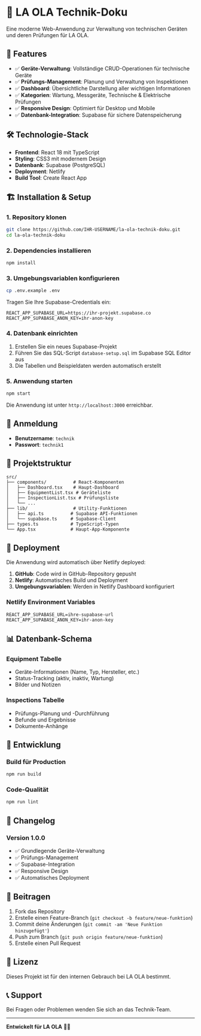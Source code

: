 # 🔧 LA OLA Technik-Doku

Eine moderne Web-Anwendung zur Verwaltung von technischen Geräten und deren Prüfungen für LA OLA.

## 🚀 Features

- ✅ **Geräte-Verwaltung**: Vollständige CRUD-Operationen für technische Geräte
- ✅ **Prüfungs-Management**: Planung und Verwaltung von Inspektionen
- ✅ **Dashboard**: Übersichtliche Darstellung aller wichtigen Informationen
- ✅ **Kategorien**: Wartung, Messgeräte, Technische & Elektrische Prüfungen
- ✅ **Responsive Design**: Optimiert für Desktop und Mobile
- ✅ **Datenbank-Integration**: Supabase für sichere Datenspeicherung

## 🛠️ Technologie-Stack

- **Frontend**: React 18 mit TypeScript
- **Styling**: CSS3 mit modernem Design
- **Datenbank**: Supabase (PostgreSQL)
- **Deployment**: Netlify
- **Build Tool**: Create React App

## 🏗️ Installation & Setup

### 1. Repository klonen
```bash
git clone https://github.com/IHR-USERNAME/la-ola-technik-doku.git
cd la-ola-technik-doku
```

### 2. Dependencies installieren
```bash
npm install
```

### 3. Umgebungsvariablen konfigurieren
```bash
cp .env.example .env
```

Tragen Sie Ihre Supabase-Credentials ein:
```env
REACT_APP_SUPABASE_URL=https://ihr-projekt.supabase.co
REACT_APP_SUPABASE_ANON_KEY=ihr-anon-key
```

### 4. Datenbank einrichten
1. Erstellen Sie ein neues Supabase-Projekt
2. Führen Sie das SQL-Script `database-setup.sql` im Supabase SQL Editor aus
3. Die Tabellen und Beispieldaten werden automatisch erstellt

### 5. Anwendung starten
```bash
npm start
```

Die Anwendung ist unter `http://localhost:3000` erreichbar.

## 🔐 Anmeldung

- **Benutzername**: `technik`
- **Passwort**: `technik1`

## 📁 Projektstruktur

```
src/
├── components/          # React-Komponenten
│   ├── Dashboard.tsx    # Haupt-Dashboard
│   ├── EquipmentList.tsx # Geräteliste
│   ├── InspectionList.tsx # Prüfungsliste
│   └── ...
├── lib/                 # Utility-Funktionen
│   ├── api.ts          # Supabase API-Funktionen
│   └── supabase.ts     # Supabase-Client
├── types.ts            # TypeScript-Typen
└── App.tsx             # Haupt-App-Komponente
```

## 🚀 Deployment

Die Anwendung wird automatisch über Netlify deployed:

1. **GitHub**: Code wird in GitHub-Repository gepusht
2. **Netlify**: Automatisches Build und Deployment
3. **Umgebungsvariablen**: Werden in Netlify Dashboard konfiguriert

### Netlify Environment Variables
```
REACT_APP_SUPABASE_URL=ihre-supabase-url
REACT_APP_SUPABASE_ANON_KEY=ihr-anon-key
```

## 📊 Datenbank-Schema

### Equipment Tabelle
- Geräte-Informationen (Name, Typ, Hersteller, etc.)
- Status-Tracking (aktiv, inaktiv, Wartung)
- Bilder und Notizen

### Inspections Tabelle
- Prüfungs-Planung und -Durchführung
- Befunde und Ergebnisse
- Dokumente-Anhänge

## 🔧 Entwicklung

### Build für Production
```bash
npm run build
```

### Code-Qualität
```bash
npm run lint
```

## 📝 Changelog

### Version 1.0.0
- ✅ Grundlegende Geräte-Verwaltung
- ✅ Prüfungs-Management
- ✅ Supabase-Integration
- ✅ Responsive Design
- ✅ Automatisches Deployment

## 🤝 Beitragen

1. Fork das Repository
2. Erstelle einen Feature-Branch (`git checkout -b feature/neue-funktion`)
3. Commit deine Änderungen (`git commit -am 'Neue Funktion hinzugefügt'`)
4. Push zum Branch (`git push origin feature/neue-funktion`)
5. Erstelle einen Pull Request

## 📄 Lizenz

Dieses Projekt ist für den internen Gebrauch bei LA OLA bestimmt.

## 📞 Support

Bei Fragen oder Problemen wenden Sie sich an das Technik-Team.

---

**Entwickelt für LA OLA** 🏊‍♂️